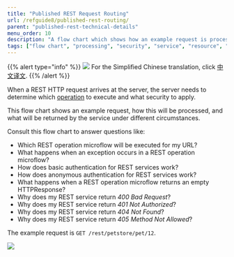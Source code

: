 ```yaml
---
title: "Published REST Request Routing"
url: /refguide8/published-rest-routing/
parent: "published-rest-technical-details"
menu_order: 10
description: "A flow chart which shows how an example request is processed, what security is applied, and what is returned by the service."
tags: ["flow chart", "processing", "security", "service", "resource", "operation", "method", "authentication", "return code", "published REST", "studio pro"]
---
```


{{% alert type="info" %}}
<img src="attachments/chinese-translation/china.png" style="display: inline-block; margin: 0" /> For the Simplified Chinese translation, click [中文译文](https://cdn.mendix.tencent-cloud.com/documentation/refguide8/published-rest-routing.pdf).
{{% /alert %}}

When a REST HTTP request arrives at the server, the server needs to determine which [operation](/refguide/published-rest-operation/) to execute and what security to apply.

This flow chart shows an example request, how this will be processed, and what will be returned by the service under different circumstances.

Consult this flow chart to answer questions like:

* Which REST operation microflow will be executed for my URL?
* What happens when an exception occurs in a REST operation microflow?
* How does basic authentication for REST services work?
* How does anonymous authentication for REST services work?
* What happens when a REST operation microflow returns an empty HTTPResponse?
* Why does my REST service return _400 Bad Request_?
* Why does my REST service return _401 Not Authorized_?
* Why does my REST service return _404 Not Found_?
* Why does my REST service return _405 Method Not Allowed_?

The example request is `GET /rest/petstore/pet/12`.

![](/attachments/refguide8/modeling/integration/published-rest-services/published-rest-technical-details/published-rest-routing/determine-operation.png)
